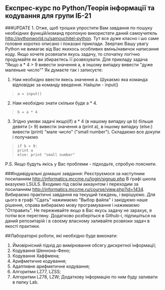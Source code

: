## Експрес-курс по Python/Теорія інформації та кодування для групи ІБ-21

###UPDATE 1. 
Отже, щоб трошки упростити Вам завдання по пошуку необхідних функцій/команд пропоную використати даний самоучитель http://pythonworld.ru/samouchitel-python. Тут все дуже класно і шо саме головне коротко описано і показані приклади. Звертаю Вашу увагу Python не вимагає від Вас якихось особливих вмінь/навичок написання коду. Якщо хочете розвязати якусь задачу, то спочатку логічно продумайте як ви збираєтесь її розвязувати. 
Для прикладу задача "Якщо а * 4 > 9 вивести значення a, в іншому випадку вивести "дуже маленьке число""
Як думаєте так і записуєте:

1. Нам необхідно ввести якесь значення а. Шукаємо яка команда відповідає за команду введення. Найшли - input()
>     a = input()

2. Нам необхідно знати скільки буде а * 4.
>     b = a * 4

3. Згідно умови задачі якщо(if) a * 4 (в нашому випадку це b) більше девяти (> 9) вивести значення a (print a), в іншому випадку (else:)  вивести (print) "мале число" ("small number"). Складаємо все докупи і получаємо
>     if b > 9:
>     print a
>     else: print "small number"

P.S. Якщо будуть якісь у Вас проблеми - підходьте, спробую пояснити. 

###Індивідуальні домашні завдання:
Реєструємося за наступним посиланням http://informatics.mccme.ru/login/signup.php
В графі школа вказуємо LSULS. Входимо під своїм аккаунтом і переходим за посиланням http://informatics.mccme.ru/course/view.php?id=1434. Вибираємо практичні завдання на текущий тиждень, і вирішуємо. Для цього в графі "Сдать" нажимаємо "Выбор файла" і закідуємо наше рішення, справа вибираємо мову програмування і нажимаємо "Отправить". Не переживайте якщо в Вас якусь задачу не зарахує, я потім все перегляну. Додатково розберіться в Github-i, підпишіться на даний репозитарій і в своєму власному заливайте розвязки задач в якості практики.

##Лабораторні роботи, які необхідно буде виконати:
1. Ймовірнісний підхід до вимірювання обсягу дискретної інформації;
2. Кодування Шеннона-Фено;
3. Кодування Хаффмена;
4. Арифметичне кодування;
5. Адаптивне арифметичне кодування;
6. Алгоритми LZ77, LZSS;
7. Алгоритми LZ78, LZW;
Додаткову інформацію по ним буду заливати в папку Lab.


